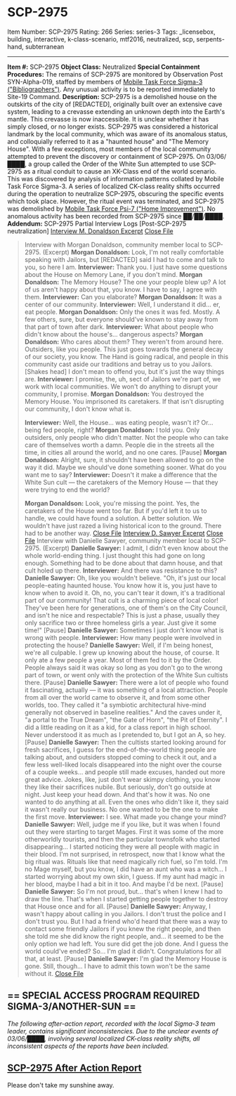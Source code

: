 # SCP-2975
Item Number: SCP-2975
Rating: 266
Series: series-3
Tags: _licensebox, building, interactive, k-class-scenario, mtf2016, neutralized, scp, serpents-hand, subterranean

---

**Item #:** SCP-2975
**Object Class:** Neutralized
**Special Containment Procedures:** The remains of SCP-2975 are monitored by Observation Post SYN-Alpha-019, staffed by members of [Mobile Task Force Sigma-3 ("Bibliographers")](http://www.scp-wiki.net/another-goddamn-magic-system). Any unusual activity is to be reported immediately to Site-19 Command.
**Description:** SCP-2975 is a demolished house on the outskirts of the city of [REDACTED], originally built over an extensive cave system, leading to a crevasse extending an unknown depth into the Earth's mantle. This crevasse is now inaccessible. It is unclear whether it has simply closed, or no longer exists.
SCP-2975 was considered a historical landmark by the local community, which was aware of its anomalous status, and colloquially referred to it as a "haunted house" and "The Memory House". With a few exceptions, most members of the local community attempted to prevent the discovery or containment of SCP-2975.
On 03/06/████, a group called the Order of the White Sun attempted to use SCP-2975 as a ritual conduit to cause an XK-Class end of the world scenario. This was discovered by analysis of information patterns collated by Mobile Task Force Sigma-3.
A series of localized CK-class reality shifts occurred during the operation to neutralize SCP-2975, obscuring the specific events which took place. However, the ritual event was terminated, and SCP-2975 was demolished by [Mobile Task Force Psi-7 ("Home Improvement")](http://www.scp-wiki.net/mtf-psi-7-home-improvement-hub).
No anomalous activity has been recorded from SCP-2975 since ██/██/████.
**Addendum:** SCP-2975 Partial Interview Logs [Post-SCP-2975 neutralization]
[Interview M. Donaldson Excerpt](javascript:;)
[Close File](javascript:;)
> Interview with Morgan Donaldson, community member local to SCP-2975. (Excerpt)
> **Morgan Donaldson:** Look, I'm not really comfortable speaking with Jailors, but [REDACTED] said I had to come and talk to you, so here I am.
> **Interviewer:** Thank you. I just have some questions about the House on Memory Lane, if you don't mind.
> **Morgan Donaldson:** The Memory House? The one your people blew up? A lot of us aren't happy about that, you know. I have to say, I agree with them.
> **Interviewer:** Can you elaborate?
> **Morgan Donaldson:** It was a center of our community.
> **Interviewer:** Well, I understand it did… er, eat people.
> **Morgan Donaldson:** Only the ones it was fed. Mostly. A few others, sure, but everyone should've known to stay away from that part of town after dark.
> **Interviewer:** What about people who didn't know about the house's… dangerous aspects?
> **Morgan Donaldson:** Who cares about them? They weren't from around here. Outsiders, like you people. This just goes towards the general decay of our society, you know. The Hand is going radical, and people in this community cast aside our traditions and betray us to you Jailors. [Shakes head] I don't mean to offend you, but it's just the way things are.
> **Interviewer:** I promise, the, uh, sect of Jailors we're part of, we work with local communities. We won't do anything to disrupt your community, I promise.
> **Morgan Donaldson:** You destroyed the Memory House. You imprisoned its caretakers. If that isn't disrupting our community, I don't know what is.  
>    
>  **Interviewer:** Well, the House… was eating people, wasn't it? Or… being fed people, right?
> **Morgan Donaldson:** I told you. Only outsiders, only people who didn't matter. Not the people who can take care of themselves worth a damn. People die in the streets all the time, in cities all around the world, and no one cares.
> [Pause]
> **Morgan Donaldson:** Alright, sure, it shouldn't have been allowed to go on the way it did. Maybe we should've done something sooner. What do you want me to say?
> **Interviewer:** Doesn't it make a difference that the White Sun cult — the caretakers of the Memory House — that they were trying to end the world?  
>    
>  **Morgan Donaldson:** Look, you're missing the point. Yes, the caretakers of the House went too far. But if you'd left it to us to handle, we could have found a solution. A better solution. We wouldn't have just razed a living historical icon to the ground. There had to be another way.
[Close File](javascript:;)
[Interview D. Sawyer Excerpt](javascript:;)
[Close File](javascript:;)
> Interview with Danielle Sawyer, community member local to SCP-2975. (Excerpt)
> **Danielle Sawyer:** I admit, I didn't even know about the whole world-ending thing. I just thought this had gone on long enough. Something had to be done about that damn house, and that cult holed up there.
> **Interviewer:** And there was resistance to this?
> **Danielle Sawyer:** Oh, like you wouldn't believe. "Oh, it's just our local people-eating haunted house. You know how it is, you just have to know when to avoid it. Oh, no, you can't tear it down, it's a traditional part of our community! That cult is a charming piece of local color! They've been here for generations, one of them's on the City Council, and isn't he nice and respectable? This is just a phase, usually they only sacrifice two or three homeless girls a year. Just give it some time!"
> [Pause]
> **Danielle Sawyer:** Sometimes I just don't know what is wrong with people.
> **Interviewer:** How many people were involved in protecting the house?
> **Danielle Sawyer:** Well, if I'm being honest, we're all culpable. I grew up knowing about the house, of course. It only ate a few people a year. Most of them fed to it by the Order. People always said it was okay so long as you don't go to the wrong part of town, or went only with the protection of the White Sun cultists there.
> [Pause]
> **Danielle Sawyer:** There were a lot of people who found it fascinating, actually — it was something of a local attraction. People from all over the world came to observe it, and from some other worlds, too. They called it "a symbiotic architectural hive-mind generally not observed in baseline realities." And the caves under it, "a portal to the True Dream", "the Gate of Horn", "the Pit of Eternity". I did a little reading on it as a kid, for a class report in high school. Never understood it as much as I pretended to, but I got an A, so hey.
> [Pause]
> **Danielle Sawyer:** Then the cultists started looking around for fresh sacrifices, I guess for the end-of-the-world thing people are talking about, and outsiders stopped coming to check it out, and a few less well-liked locals disappeared into the night over the course of a couple weeks… and people still made excuses, handed out more great advice. Jokes, like, just don't wear skimpy clothing, you know they like their sacrifices nubile. But seriously, don't go outside at night. Just keep your head down. And that's how it was. No one wanted to do anything at all. Even the ones who didn't like it, they said it wasn't really our business. No one wanted to be the one to make the first move.
> **Interviewer:** I see. What made you change your mind?
> **Danielle Sawyer:** Well, judge me if you like, but it was when I found out they were starting to target Mages. First it was some of the more otherworldly tourists, and then the particular townsfolk who started disappearing… I started noticing they were all people with magic in their blood. I'm not surprised, in retrospect, now that I know what the big ritual was. Rituals like that need magically rich fuel, so I'm told. I'm no Mage myself, but you know, I did have an aunt who was a witch… I started worrying about my own skin, I guess. If my aunt had magic in her blood, maybe I had a bit in it too. And maybe I'd be next.
> [Pause]
> **Danielle Sawyer:** So I'm not proud, but… that's when I knew I had to draw the line. That's when I started getting people together to destroy that House once and for all.
> [Pause]
> **Danielle Sawyer:** Anyway, I wasn't happy about calling in you Jailors. I don't trust the police and I don't trust you. But I had a friend who'd heard that there was a way to contact some friendly Jailors if you knew the right people, and then she told me she did know the right people, and… it seemed to be the only option we had left. You sure did get the job done. And I guess the world could've ended? So… I'm glad it didn't. Congratulations for all that, at least.
> [Pause]
> **Danielle Sawyer:** I'm glad the Memory House is gone. Still, though… I have to admit this town won't be the same without it.
[Close File](javascript:;)
## == SPECIAL ACCESS PROGRAM REQUIRED SIGMA-3/ANOTHER-SUN ==
_The following after-action report, recorded with the local Sigma-3 team leader, contains significant inconsistencies. Due to the unclear events of 03/06/████, involving several localized CK-class reality shifts, all inconsistent aspects of the reports have been included._
## [SCP-2975 After Action Report](https://scp-wiki.wdfiles.com/local--files/scp-2975/Another%20Sun.html)
Please don't take my sunshine away.